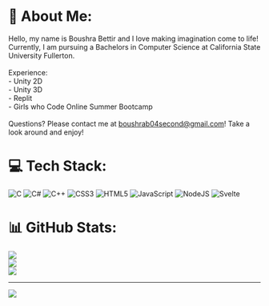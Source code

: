 # 💫 About Me:
Hello, my name is Boushra Bettir and I love making imagination come to life! Currently, I am pursuing a Bachelors in Computer Science at California State University Fullerton. <br><br> Experience:<br>- Unity 2D<br>- Unity 3D <br>- Replit<br>- Girls who Code Online Summer Bootcamp<br><br>Questions? Please contact me at boushrab04second@gmail.com! Take a look around and enjoy!


# 💻 Tech Stack:
![C](https://img.shields.io/badge/c-%2300599C.svg?style=for-the-badge&logo=c&logoColor=white) ![C#](https://img.shields.io/badge/c%23-%23239120.svg?style=for-the-badge&logo=c-sharp&logoColor=white) ![C++](https://img.shields.io/badge/c++-%2300599C.svg?style=for-the-badge&logo=c%2B%2B&logoColor=white) ![CSS3](https://img.shields.io/badge/css3-%231572B6.svg?style=for-the-badge&logo=css3&logoColor=white) ![HTML5](https://img.shields.io/badge/html5-%23E34F26.svg?style=for-the-badge&logo=html5&logoColor=white) ![JavaScript](https://img.shields.io/badge/javascript-%23323330.svg?style=for-the-badge&logo=javascript&logoColor=%23F7DF1E) ![NodeJS](https://img.shields.io/badge/node.js-6DA55F?style=for-the-badge&logo=node.js&logoColor=white) ![Svelte](https://img.shields.io/badge/svelte-%23f1413d.svg?style=for-the-badge&logo=svelte&logoColor=white)
# 📊 GitHub Stats:
![](https://github-readme-stats.vercel.app/api?username=boushrabettir&theme=dark&hide_border=false&include_all_commits=false&count_private=false)<br/>
![](https://github-readme-streak-stats.herokuapp.com/?user=boushrabettir&theme=dark&hide_border=false)<br/>
![](https://github-readme-stats.vercel.app/api/top-langs/?username=boushrabettir&theme=dark&hide_border=false&include_all_commits=false&count_private=false&layout=compact)

---
[![](https://visitcount.itsvg.in/api?id=boushrabettir&icon=1&color=3)](https://visitcount.itsvg.in)

<!-- Proudly created with GPRM ( https://gprm.itsvg.in ) -->

